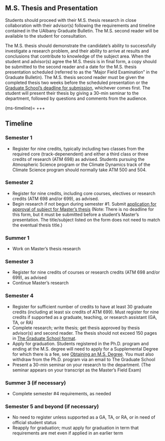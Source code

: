 ## M.S. Thesis and Presentation

Students should proceed with their M.S. thesis research in close collaboration with their advisor(s) following the requirements and timeline contained in the UAlbany Graduate Bulletin. The M.S. second reader will be available to the student for consultation. 

The M.S. thesis should demonstrate the candidate’s ability to successfully investigate a research problem, and their ability to arrive at results and conclusions that contribute to knowledge of the subject area. When the student and advisor(s) agree the M.S. thesis is in final form, a copy should be submitted to the second reader and a date for the M.S. thesis presentation scheduled (referred to as the “Major Field Examination” in the Graduate Bulletin). The M.S. thesis second reader must be given the completed thesis two weeks before the scheduled presentation or the [Graduate School’s deadline for submission](policies.md#thesis-due-dates), whichever comes first. The student will present their thesis by giving a 30-min seminar to the department, followed by questions and comments from the audience.

(ms-timeline)=
+++
## Timeline

### Semester 1
- Register for nine credits, typically including two classes from the required core (track-depenendent) and either a third class or three credits of research (ATM 698) as advised. Students pursuing the Atmospheric Science program or the Climate Dynamics track of the Climate Science program should normally take ATM 500 and 504.  
### Semester 2
- Register for nine credits, including core courses, electives or research credits (ATM 698 and/or 699), as advised.
- Begin research if not begun during semester #1. Submit [application for approval of subject for Master’s thesis](https://livealbany.sharepoint.com/:w:/s/web_gradschool/EQqW5BCIYfJHoiyvCRQLQXUBt8myfvGRgVe0OXxp9mKaDw?e=5c0lrC) (Note: There is no deadline for this form, but it must be submitted before a student’s Master’s presentation. The title/subject listed on the form does not need to match the eventual thesis title.) 
### Summer 1
- Work on Master’s thesis research
### Semester 3
- Register for nine credits of courses or research credits (ATM 698 and/or 699), as advised
- Continue Master’s research
### Semester 4
- Register for sufficient number of credits to have at least 30 graduate credits (including at least six credits of ATM 699). Must register for nine credits if supported as a graduate, teaching, or research assistant (GA, TA, or RA)
- Complete research; write thesis; get thesis approved by thesis advisor(s) and second reader. The thesis should not exceed 150 pages in [The Graduate School format](https://www.albany.edu/graduate/resources-current-students/dissertation-thesis-information).
- Apply for graduation. Students registered in the Ph.D. program and ending at the M.S. degree will need to apply for a Supplemental Degree for which there is a fee, see [Obtaining an M.S. Degree](policies.md#obtaining-an-ms-degree). You must also withdraw from the Ph.D. program via an email to The Graduate School
- Present a 30-min seminar on your research to the department. (The seminar appears on your transcript as the Master’s Field Exam)
### Summer 3 (if necessary)
- Complete semester #4 requirements, as needed
### Semester 5 and beyond (if necessary)
- No need to register unless supported as a GA, TA, or RA, or in need of official student status
- Reapply for graduation; must apply for graduation in term that requirements are met even if applied in an earlier term
